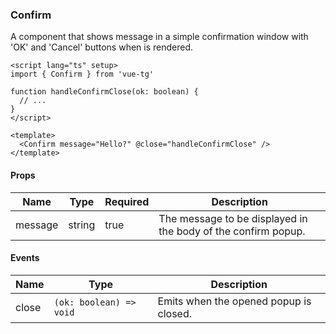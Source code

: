 ### Confirm

A component that shows message in a simple confirmation window with 'OK' and
'Cancel' buttons when is rendered.

```vue
<script lang="ts" setup>
import { Confirm } from 'vue-tg'

function handleConfirmClose(ok: boolean) {
  // ...
}
</script>

<template>
  <Confirm message="Hello?" @close="handleConfirmClose" />
</template>
```

#### Props

| Name    | Type   | Required | Description                                                   |
| ------- | ------ | -------- | ------------------------------------------------------------- |
| message | string | true     | The message to be displayed in the body of the confirm popup. |

#### Events

| Name  | Type                    | Description                            |
| ----- | ----------------------- | -------------------------------------- |
| close | `(ok: boolean) => void` | Emits when the opened popup is closed. |
